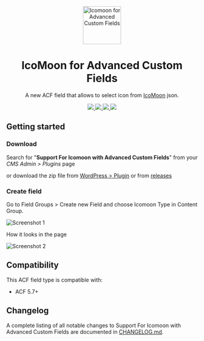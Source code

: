 <div align="center">
 
 <img width="100px" src="https://ps.w.org/acf-icomoon/assets/icon.svg" align="center" alt="Icomoon for Advanced Custom Fields" />
 
 <h1 align="center" style="border:none; padding:0;">IcoMoon for Advanced Custom Fields</h1>
 
 <p align="center">A new ACF field that allows to select icon from <a href="https://icomoon.io" target="_blank">IcoMoon</a> json.</p>

 <p align="center">
   <a href="https://github.com/viivue/acf-icomoon/releases/latest">
   <img src="https://badgen.net/github/release/viivue/acf-icomoon/?cache=600">
   </a><a href="https://wordpress.org/plugins/acf-icomoon/">
   <img src="https://img.shields.io/badge/-WordPress-0273A9">
   </a>
    <a href="https://icomoon.io">
   <img src="https://img.shields.io/badge/-IcoMoon-29C3F9">
   </a>
    <a href="https://www.advancedcustomfields.com/">
   <img src="https://img.shields.io/badge/-Advanced Custom Fields-347C39">
   </a>
 </p>

</div>


## Getting started

### Download

Search for "**Support For Icomoon with Advanced Custom Fields**" from your _CMS Admin > Plugins_ page

or download the zip file from [WordPress > Plugin](https://wordpress.org/plugins/acf-icomoon/) or
from [releases](https://github.com/viivue/acf-icomoon/releases)

### Create field

Go to Field Groups > Create new Field and choose Icomoon Type in Content Group.

![Screenshot 1](https://ps.w.org/acf-icomoon/assets/screenshot-1.png)

How it looks in the page

![Screenshot 2](https://ps.w.org/acf-icomoon/assets/screenshot-2.png)

## Compatibility

This ACF field type is compatible with:

* ACF 5.7+

## Changelog

A complete listing of all notable changes to Support For Icomoon with Advanced Custom Fields are documented
in [CHANGELOG.md](https://github.com/viivue/acf-icomoon/blob/master/CHANGELOG.md).
